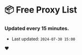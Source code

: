 # :package: Free Proxy List
### Updated every 15 minutes.

- Last updated: `2024-07-30 15:00`

:heart:
